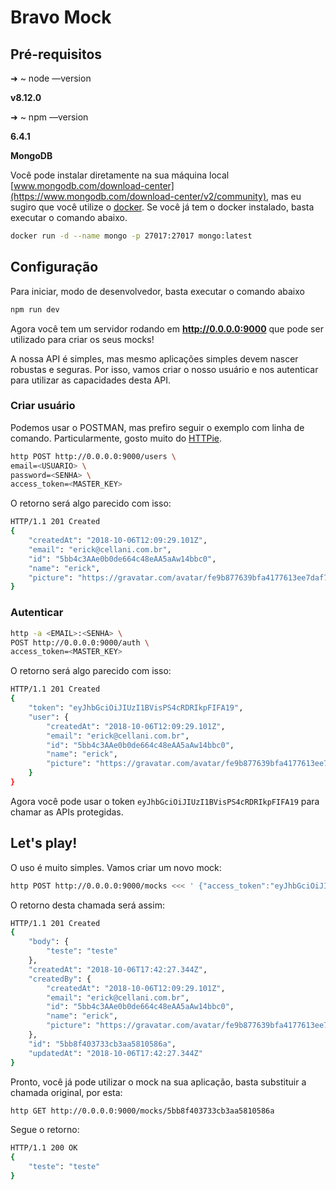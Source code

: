 # Bravo Mock
## Pré-requisitos

➜  ~ node —version

**v8.12.0**

➜  ~ npm —version

**6.4.1**

**MongoDB**

Você pode instalar diretamente na sua máquina local [www.mongodb.com/download-center](https://www.mongodb.com/download-center/v2/community), mas eu sugiro que você utilize o [docker](https://www.docker.com/). Se você já tem o docker instalado, basta executar o comando abaixo.

``` bash
docker run -d --name mongo -p 27017:27017 mongo:latest
```


## Configuração

Para iniciar, modo de desenvolvedor, basta executar o comando abaixo

``` bash
npm run dev
```

Agora você tem um servidor rodando em **http://0.0.0.0:9000** que pode ser utilizado para criar os seus mocks!

A nossa API é simples, mas mesmo aplicações simples devem nascer robustas e seguras. Por isso, vamos criar o nosso usuário e nos autenticar para utilizar as capacidades desta API.

### Criar usuário

Podemos usar o POSTMAN, mas prefiro seguir o exemplo com linha de comando. Particularmente, gosto muito do [HTTPie](https://httpie.org/).

``` bash
http POST http://0.0.0.0:9000/users \
email=<USUARIO> \
password=<SENHA> \
access_token=<MASTER_KEY>
```

O retorno será algo parecido com isso:

``` bash
HTTP/1.1 201 Created
{
    "createdAt": "2018-10-06T12:09:29.101Z",
    "email": "erick@cellani.com.br",
    "id": "5bb4c3AAe0b0de664c48eAA5aAw14bbc0",
    "name": "erick",
    "picture": "https://gravatar.com/avatar/fe9b877639bfa4177613ee7daf73a4c8?d=identicon"
}
```

### Autenticar

``` bash
http -a <EMAIL>:<SENHA> \
POST http://0.0.0.0:9000/auth \
access_token=<MASTER_KEY>
```

O retorno será algo parecido com isso:

``` bash
HTTP/1.1 201 Created
{
    "token": "eyJhbGciOiJIUzI1BVisPS4cRDRIkpFIFA19",
    "user": {
        "createdAt": "2018-10-06T12:09:29.101Z",
        "email": "erick@cellani.com.br",
        "id": "5bb4c3AAe0b0de664c48eAA5aAw14bbc0",
        "name": "erick",
        "picture": "https://gravatar.com/avatar/fe9b877639bfa4177613ee7daf73a4c8?d=identicon"
    }
}
```

Agora você pode usar o token `eyJhbGciOiJIUzI1BVisPS4cRDRIkpFIFA19` para chamar as APIs protegidas.

## Let's play!

O uso é muito simples. Vamos criar um novo mock:
``` bash
http POST http://0.0.0.0:9000/mocks <<< ' {"access_token":"eyJhbGciOiJIUzI1BVisPS4cRDRIkpFIFA19", "body": {"teste":"teste"} }'
```

O retorno desta chamada será assim:

``` bash
HTTP/1.1 201 Created
{
    "body": {
        "teste": "teste"
    },
    "createdAt": "2018-10-06T17:42:27.344Z",
    "createdBy": {
        "createdAt": "2018-10-06T12:09:29.101Z",
        "email": "erick@cellani.com.br",
        "id": "5bb4c3AAe0b0de664c48eAA5aAw14bbc0",
        "name": "erick",
        "picture": "https://gravatar.com/avatar/fe9b877639bfa4177613ee7daf73a4c8?d=identicon"
    },
    "id": "5bb8f403733cb3aa5810586a",
    "updatedAt": "2018-10-06T17:42:27.344Z"
}
```

Pronto, você já pode utilizar o mock na sua aplicação, basta substituir a chamada original, por esta:

``` bash
http GET http://0.0.0.0:9000/mocks/5bb8f403733cb3aa5810586a
```

Segue o retorno:

``` bash
HTTP/1.1 200 OK
{
    "teste": "teste"
}
```
